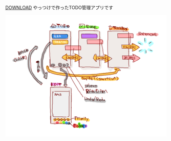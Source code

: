 [DOWNLOAD](https://github.com/utubo/Netalis/blob/master/netalis/netalis-release.apk)
やっつけで作ったTODO管理アプリです

![概要](https://github.com/utubo/Netalis/blob/master/netalis/readme.png)
